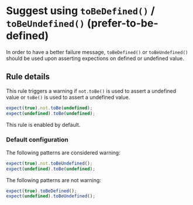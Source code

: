 # Suggest using `toBeDefined()` / `toBeUndefined()` (prefer-to-be-defined)

In order to have a better failure message, `toBeDefined()` or `toBeUndefined()`
should be used upon asserting expections on defined or undefined value.

## Rule details

This rule triggers a warning if `not.toBe()` is used to assert a undefined value
or `toBe()` is used to assert a undefined value.

```js
expect(true).not.toBe(undefined);
expect(undefined).toBe(undefined);
```

This rule is enabled by default.

### Default configuration

The following patterns are considered warning:

```js
expect(true).not.toBeUndefined();
expect(undefined).toBe(undefined);
```

The following patterns are not warning:

```js
expect(true).toBeDefined();
expect(undefined).toBeUndefined();
```
